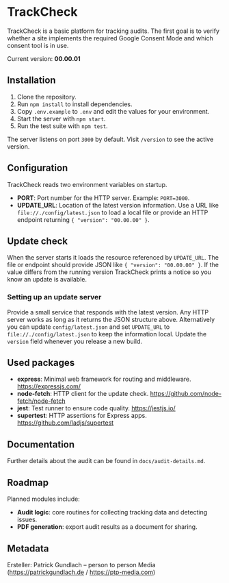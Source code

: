 # TrackCheck

TrackCheck is a basic platform for tracking audits. The first goal is to verify whether a site implements the required Google Consent Mode and which consent tool is in use.

Current version: **00.00.01**

## Installation

1. Clone the repository.
2. Run `npm install` to install dependencies.
3. Copy `.env.example` to `.env` and edit the values for your environment.
4. Start the server with `npm start`.
5. Run the test suite with `npm test`.

The server listens on port `3000` by default. Visit `/version` to see the active version.

## Configuration

TrackCheck reads two environment variables on startup.

- **PORT**: Port number for the HTTP server. Example: `PORT=3000`.
- **UPDATE_URL**: Location of the latest version information. Use a URL like `file://./config/latest.json` to load a local file or provide an HTTP endpoint returning `{ "version": "00.00.00" }`.

## Update check

When the server starts it loads the resource referenced by `UPDATE_URL`. The file or endpoint should provide JSON like `{ "version": "00.00.00" }`. If the value differs from the running version TrackCheck prints a notice so you know an update is available.

### Setting up an update server

Provide a small service that responds with the latest version. Any HTTP server works as long as it returns the JSON structure above. Alternatively you can update `config/latest.json` and set `UPDATE_URL` to `file://./config/latest.json` to keep the information local. Update the `version` field whenever you release a new build.

## Used packages

- **express**: Minimal web framework for routing and middleware. <https://expressjs.com/>
- **node-fetch**: HTTP client for the update check. <https://github.com/node-fetch/node-fetch>
- **jest**: Test runner to ensure code quality. <https://jestjs.io/>
- **supertest**: HTTP assertions for Express apps. <https://github.com/ladjs/supertest>

## Documentation

Further details about the audit can be found in `docs/audit-details.md`.

## Roadmap

Planned modules include:

- **Audit logic**: core routines for collecting tracking data and detecting issues.
- **PDF generation**: export audit results as a document for sharing.

## Metadata

Ersteller: Patrick Gundlach – person to person Media (<https://patrickgundlach.de> / <https://ptp-media.com>)

